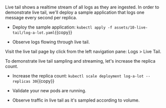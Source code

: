 Live tail shows a realtime stream of all logs as they are ingested. In order to demonstrate live tail, we'll deploy a sample application that logs one message every second per replica.

* Deploy the sample application:
`kubectl apply -f assets/10-live-tail/log-a-lot.yaml`{{copy}}

* Observe logs flowing through live tail.

Visit the live tail page by click from the left navigation pane: Logs > Live Tail.

To demonstrate live tail sampling and streaming, let's increase the replica count.

* Increase the replica count:
`kubectl scale deployment log-a-lot --replicas 30`{{copy}}

* Validate your new pods are running.

* Observe traffic in live tail as it's sampled according to volume.
